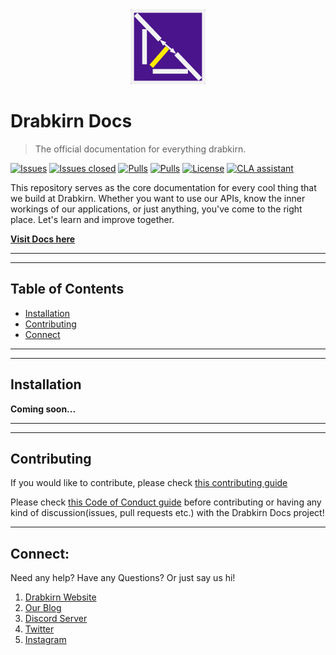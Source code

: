 <div align="center">
  <img src="https://github.com/drabkirn/docs/raw/master/drabkirn-logo-120x120.png"/>
</div>

# Drabkirn Docs

> The official documentation for everything drabkirn.

<!-- Add languages, CI/CD, main frameworks used from shields.io. Example -->
[![Issues](https://img.shields.io/github/issues/drabkirn/docs.svg)](https://github.com/drabkirn/docs/issues)
[![Issues closed](https://img.shields.io/github/issues-closed/drabkirn/docs.svg)](https://github.com/drabkirn/docs/issues)
[![Pulls](https://img.shields.io/github/issues-pr/drabkirn/docs.svg)](https://github.com/drabkirn/docs/pulls)
[![Pulls](https://img.shields.io/github/issues-pr-closed/drabkirn/docs.svg)](https://github.com/drabkirn/docs/pulls)
[![License](https://img.shields.io/github/license/drabkirn/docs.svg)](https://github.com/drabkirn/docs/blob/master/LICENSE)
[![CLA assistant](https://cla-assistant.io/readme/badge/drabkirn/docs)](https://cla-assistant.io/drabkirn/docs)

This repository serves as the core documentation for every cool thing that we build at Drabkirn. Whether you want to use our APIs, know the inner workings of our applications, or just anything, you've come to the right place. Let's learn and improve together.

<!-- TODO: Demo or website here -->
**[Visit Docs here](https://go.brinkirn.xyz/docs)**

-----
-----

## Table of Contents
- [Installation](#installation)
- [Contributing](#contributing)
- [Connect](#connect)

-----
-----

## Installation
<!-- TODO: Change these steps to mirror your repo's installation -->
**Coming soon...**

-----
-----

## Contributing
<!-- TODO: Change your repo's links for respective guides -->
If you would like to contribute, please check [this contributing guide](https://github.com/drabkirn/docs/blob/master/CONTRIBUTING.md)

Please check [this Code of Conduct guide](https://github.com/drabkirn/docs/blob/master/CODE_OF_CONDUCT.md) before contributing or having any kind of discussion(issues, pull requests etc.) with the Drabkirn Docs project!

-----

## Connect:
Need any help? Have any Questions? Or just say us hi!
<!-- TODO: Add Social Links, Blogs, Websites and Support -->
1. [Drabkirn Website](https://go.cdadityang.xyz/drab)
2. [Our Blog](https://go.cdadityang.xyz/blog)
3. [Discord Server](https://go.cdadityang.xyz/discord)
4. [Twitter](https://go.cdadityang.xyz/DtwtK)
5. [Instagram](https://go.cdadityang.xyz/DinsK)